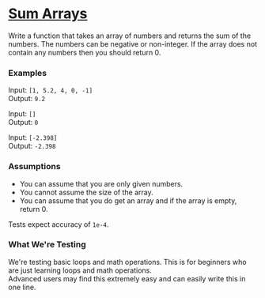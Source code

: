 # [Sum Arrays](https://www.codewars.com/kata/sum-arrays "https://www.codewars.com/kata/53dc54212259ed3d4f00071c")

Write a function that takes an array of numbers and returns the sum of the numbers. The numbers can
be negative or non-integer. If the array does not contain any numbers then you should return 0.

### Examples

Input: `[1, 5.2, 4, 0, -1]`  
Output: `9.2`

Input: `[]`  
Output: `0`

Input: `[-2.398]`  
Output: `-2.398`

### Assumptions

- You can assume that you are only given numbers.
- You cannot assume the size of the array.
- You can assume that you do get an array and if the array is empty, return 0.

Tests expect accuracy of `1e-4`.

### What We're Testing

We're testing basic loops and math operations. This is for beginners who are just learning loops and
math operations.  
Advanced users may find this extremely easy and can easily write this in one line.
